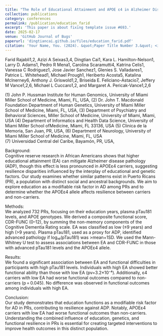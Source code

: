 ```yaml
---
title: "The Role of Educational Attainment and APOE ε4 in Alzheimer Disease among Puerto Ricans: Disparity in Resilience"
collection: publications
category: conferences
permalink: /publication/education_farid
excerpt: 'This paper is about fixing template issue #693.'
date: 2025-02-17
venue: 'GitHub Journal of Bugs'
paperurl: 'dingtiancai.github.io/files/education_farid.pdf'
citation: 'Your Name, You. (2024). &quot;Paper Title Number 3.&quot; <i>GitHub Journal of Bugs</i>. 1(3).'
---
```



Farid Rajabli1,2, Azizi A Seixas3,4, Dingtian Cai1, Kara L. Hamilton-Nelson1, Larry D. Adams1, Pedro R Mena1, Carolina Scaramutti4, Katrina Celis1,  Vanessa C Rodriguez1, Jose Javier Sanchez1, Glenies S. Valladares1, Patrice L. Whitehead1, Michael Prough1, Heriberto Acosta5, Katalina McInerney6, Anthony J. Griswold1,2, Briseida E. Feliciano-Astacio7, Jeffery M Vance1,2,6, Michael L Cuccaro1,2, and Margaret A. Pericak-Vance1,2,6

(1) John P. Hussman Institute for Human Genomics, University of Miami Miller School of Medicine, Miami, FL, USA, 
(2) Dr. John T. Macdonald Foundation Department of Human Genetics, University of Miami Miller School of Medicine, Miami, FL, USA, 
(3) Department of Psychiatry and Behavioral Sciences, Miller School of Medicine, University of Miami, Miami, USA 
(4) Department of Informatics and Health Data Science, University of Miami Miller School ofMedicine, Miami, FL 33136, USA
(5) Clinica de la Memoria, San Juan, PR, USA, 
(6) Department of Neurology, University of Miami Miller School of Medicine, Miami, FL, USA  
(7) Universidad Central del Caribe, Bayamón, PR, USA, 

Background:  
Cognitive reserve research in African Americans shows that higher educational attainment (EA) can mitigate Alzheimer disease pathology (ADP), though this effect is less pronounced in APOEε4 carriers, suggesting resilience disparities influenced by the interplay of educational and genetic factors. Our study examines whether similar patterns exist in Puerto Ricans (PR), a population with distinct social and ancestral backgrounds. We aim to explore education as a modifiable risk factor in AD among PRs and to determine whether the APOEε4 allele affects resilience between carriers and non-carriers.

Methods:  
We analyzed 732 PRs, focusing on their education years, plasma pTau181 levels, and APOE genotypes. We derived a composite functional score, CDR-FUNC (0–12), by summing the non-memory components of the Cognitive Dementia Rating scale. EA was classified as low (≤9 years) and high (>9 years). Plasma pTau181, used as a proxy for ADP, identified advanced pathology if log₁₀(pTau181) was >mean+1SD. We used the Mann-Whitney U test to assess associations between EA and CDR-FUNC in those with advanced pTau181 levels and the APOEε4 allele.

Results:  
We found a significant association between EA and functional difficulties in participants with high pTau181 levels. Individuals with high EA showed better functional ability than those with low EA (pv=3.2×10⁻⁴). Additionally, ε4 carriers with low EA had worse functional outcomes compared to non-carriers (p = 0.045). No difference was observed in functional outcomes among individuals with high EA.

Conclusion:  
Our study demonstrates that education functions as a modifiable risk factor for AD in PRs, contributing to resilience against ADP. Notably, APOEε4 carriers with low EA had worse functional outcomes than non-carriers. Understanding the combined influence of education, genetics, and functional resilience in PRs is essential for creating targeted interventions to improve health outcomes in this distinct population.
